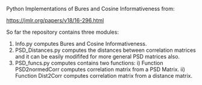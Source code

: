 Python Implementations of Bures and Cosine Informativeness from:

https://jmlr.org/papers/v18/16-296.html


So far the repository contains three modules:
1. Info.py computes Bures and Cosine Informativeness.
2. PSD_Distances.py computes the distances between correlation matrices and it can be easily modififed for more general PSD matrices also.
3. PSD_funcs.py computes contains two functions:
   i) Function PSD2normedCorr computes correlation matrix from a PSD Matrix. 
   ii) Function Dist2Corr computes correlation matrix from a distance matrix.
